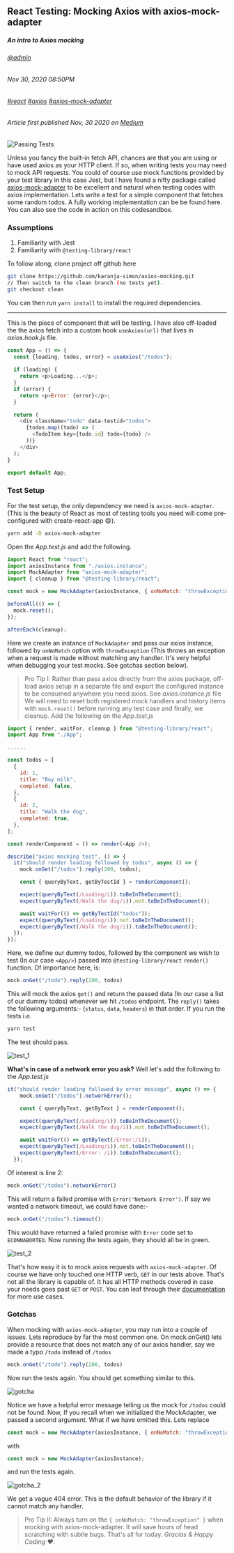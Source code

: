 ## React Testing: Mocking Axios with axios-mock-adapter
##### *An intro to Axios mocking*
###### [@admin](/whoami)
###### Nov 30, 2020 08:50PM
###### [#react]() [#axios]() [#axios-mock-adapter]()
###### Article first published Nov, 30 2020 on [Medium](https://simonkkaranja.medium.com/react-testing-mocking-axios-with-axios-mock-adapter-e24752a55923)

![Passing Tests](/images/blog/10001/10001.png)

Unless you fancy the built-in fetch API, chances are that you are using or have used axios as your HTTP client. If so, when writing tests you may need to mock API requests. You could of course use mock functions provided by your test library in this case Jest, but I have found a nifty package called [axios-mock-adapter](https://www.npmjs.com/package/axios-mock-adapter) to be excellent and natural when testing codes with axios implementation.
Lets write a test for a simple component that fetches some random todos. A fully working implementation can be be found here. You can also see the code in action on this codesandbox.
### Assumptions
1. Familiarity with Jest
2. Familiarity with `@testing-library/react`

To follow along, clone project off github here
```sh
git clone https://github.com/karanja-simon/axios-mocking.git
// Then switch to the clean branch (no tests yet). 
git checkout clean
```
You can then run `yarn install` to install the required dependencies.

---

This is the piece of component that will be testing. I have also off-loaded the the axios fetch into a custom hook `useAxios(url)` that lives in *axios.hook.js* file.

```js
const App = () => {
  const {loading, todos, error} = useAxios("/todos");
  
  if (loading) {
    return <p>Loading...</p>;
  }
  if (error) {
    return <p>Error: {error}</p>;
  }

  return (
    <div className="todo" data-testid="todos">
      {todos.map((todo) => (
        <TodoItem key={todo.id} todo={todo} />
      ))}
    </div>
  );
}

export default App;
```
### Test Setup
For the test setup, the only dependency we need is `axios-mock-adapter`. (This is the beauty of React as most of testing tools you need will come pre-configured with create-react-app 😄).
```sh
yarn add -D axios-mock-adapter
```
Open the *App.test.js* and add the following.
```js
import React from "react";
import axiosInstance from "./axios.instance";
import MockAdapter from "axios-mock-adapter";
import { cleanup } from "@testing-library/react";

const mock = new MockAdapter(axiosInstance, { onNoMatch: "throwException" });

beforeAll(() => {
  mock.reset();
});

afterEach(cleanup);

```
Here we create an instance of `MockAdapter` and pass our axios instance, followed by `onNoMatch` option with `throwException` (This throws an exception when a request is made without matching any handler. It's very helpful when debugging your test mocks. See gotchas section below).
> Pro Tip I: Rather than pass axios directly from the axios package, off-load axios setup in a separate file and export the configured instance to be consumed anywhere you need axios. See *axios.instance.js* file
We will need to reset both registered mock handlers and history items with `mock.reset()` before running any test case and finally, we cleanup.
Add the following on the *App.test.js*
```js
import { render, waitFor, cleanup } from "@testing-library/react";
import App from "./App";

......

const todos = [
  {
    id: 1,
    title: "Buy milk",
    completed: false,
  },
  {
    id: 2,
    title: "Walk the dog",
    completed: true,
  },
];

const renderComponent = () => render(<App />);

describe("axios mocking test", () => {
  it("should render loading followed by todos", async () => {
    mock.onGet("/todos").reply(200, todos);

    const { queryByText, getByTestId } = renderComponent();

    expect(queryByText(/Loading/i)).toBeInTheDocument();
    expect(queryByText(/Walk the dog/i)).not.toBeInTheDocument();

    await waitFor(() => getByTestId("todos"));
    expect(queryByText(/Loading/i)).not.toBeInTheDocument();
    expect(queryByText(/Walk the dog/i)).toBeInTheDocument();
  });
});
```
Here, we define our dummy todos, followed by the component we wish to test (In our case `<App/>`) passed into `@testing-library/react` `render()` function.
Of importance here, is:
```js
mock.onGet("/todo").reply(200, todos)
```
This will mock the axios `get()` and return the passed data (In our case a list of our dummy todos) whenever we hit `/todos` endpoint. The `reply()` takes the following arguments:- (`status`, `data`, `headers`) in that order. If you run the tests i.e.
```sh
yarn test
```
The test should pass.

![test_1](/images/blog/10003/test_1.png)

**What's in case of a network error you ask?** Well let's add the following to the *App.test.js*
```js
it("should render loading followed by error message", async () => {
    mock.onGet("/todos").networkError();

    const { queryByText, getByText } = renderComponent();

    expect(queryByText(/Loading/i)).toBeInTheDocument();
    expect(queryByText(/Walk the dog/i)).not.toBeInTheDocument();

    await waitFor(() => getByText(/Error:/i));
    expect(queryByText(/Loading/i)).not.toBeInTheDocument();
    expect(queryByText(/Error: /i)).toBeInTheDocument();
  });
```
Of interest is line 2:
```js
mock.onGet("/todos").networkError()
```
This will return a failed promise with `Error('Network Error')`. If say we wanted a network timeout, we could have done:-
```js
mock.onGet("/todos").timeout();
```
This would have returned a failed promise with `Error` code set to `ECONNABORTED`.
Now running the tests again, they should all be in green.

![test_2](/images/blog/10003/test_2.png)

That's how easy it is to mock axios requests with `axios-mock-adapter`. Of course we have only touched one HTTP verb, `GET` in our tests above. That's not all the library is capable of. It has all HTTP methods covered in case your needs goes past `GET` or `POST`. You can leaf through their [documentation](https://www.npmjs.com/package/axios-mock-adapter) for more use cases.

### Gotchas
When mocking with `axios-mock-adapter`, you may run into a couple of issues. Lets reproduce by far the most common one. On mock.onGet() lets provide a resource that does not match any of our axios handler, say we made a typo `/todo` instead of `/todos`
```js
mock.onGet("/todo").reply(200, todos)
```
Now run the tests again. You should get something similar to this.

![gotcha](/images/blog/10003/gotcha.png)

Notice we have a helpful error message telling us the mock for `/todos` could not be found. Now, If you recall when we initialized the MockAdapter, we passed a second argument. What if we have omitted this. Lets replace
```js
const mock = new MockAdapter(axiosInstance, { onNoMatch: "throwException" });
```
with
```js
const mock = new MockAdapter(axiosInstance);
```
and run the tests again.

![gotcha_2](/images/blog/10003/gotcha_2.png)

We get a vague 404 error. This is the default behavior of the library if it cannot match any handler.
> Pro Tip II: Always turn on the `{ onNoMatch: "throwException" }` when mocking with axios-mock-adapter. It will save hours of head scratching with subtle bugs.
That's all for today. *Gracias & Happy Coding ❤️*.
